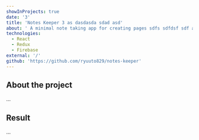 ```yaml
---
showInProjects: true
date: '3'
title: 'Notes Keeper 3 as dasdasda sdad asd'
about: ' A minimal note taking app for creating pages sdfs sdfdsf sdf and sync with firebase strore. asd adas dA a sdfsd fsdfsd sd dasd asdad asda sda s'
technologies:
  - React
  - Redux
  - Firebase
external: '/'
github: 'https://github.com/ryuuto829/notes-keeper'
---
```


## About the project

...

## Result

...

